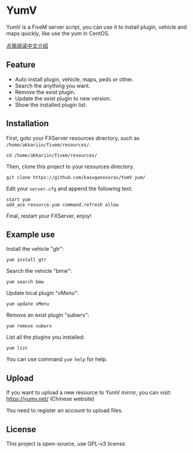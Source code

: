 # YumV
YumV is a FiveM server script, you can use it to install plugin, vehicle and maps quickly, like use the yum in CentOS.

[点我阅读中文介绍](README_zh.md)

## Feature
- Auto install plugin, vehicle, maps, peds or other.
- Search the anything you want.
- Remove the exist plugin.
- Update the exist plugin to new version.
- Show the installed plugin list.

## Installation
First, goto your FXServer resources directory, such as `/home/akkariin/fivem/resources/`.
```
cd /home/akkariin/fivem/resources/
```
Then, clone this project to your resources directory.
```
git clone https://github.com/kasuganosoras/YumV yum/
```
Edit your `server.cfg` and append the following text:
```
start yum
add_ace resource.yum command.refresh allow
```
Final, restart your FXServer, enjoy!

## Example use
Install the vehicle "gtr":
```
yum install gtr
```
Search the vehicle "bmw":
```
yum search bmw
```
Update local plugin "vMenu":
```
yum update vMenu
```
Remove an exist plugin "subwrx":
```
yum remove subwrx
```
List all the plugins you installed:
```
yum list
```
You can use command `yum help` for help.

## Upload
If you want to upload a new resource to YumV mirror, you can visit: https://yumv.net/ (Chinese website)

You need to register an account to upload files.

## License
This project is open-source, use GPL-v3 license.
